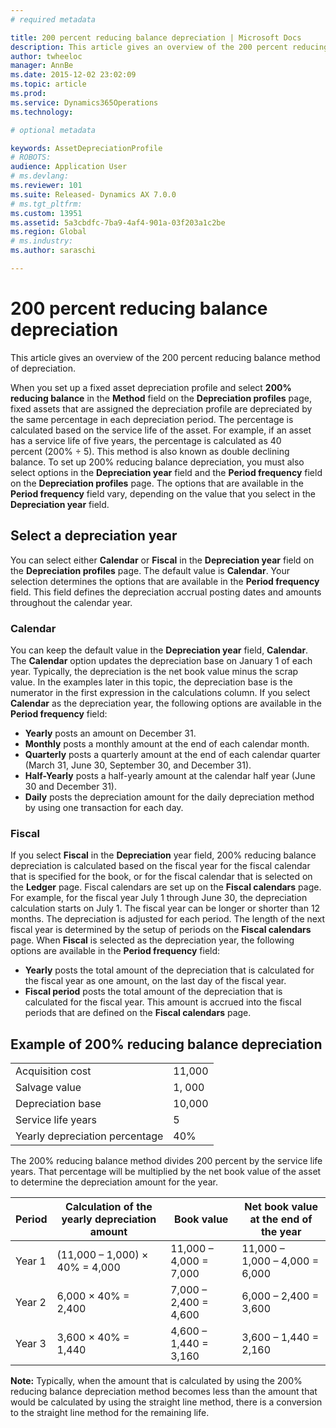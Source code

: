 ```yaml
---
# required metadata

title: 200 percent reducing balance depreciation | Microsoft Docs
description: This article gives an overview of the 200 percent reducing balance method of depreciation.
author: twheeloc
manager: AnnBe
ms.date: 2015-12-02 23:02:09
ms.topic: article
ms.prod: 
ms.service: Dynamics365Operations
ms.technology: 

# optional metadata

keywords: AssetDepreciationProfile
# ROBOTS: 
audience: Application User
# ms.devlang: 
ms.reviewer: 101
ms.suite: Released- Dynamics AX 7.0.0
# ms.tgt_pltfrm: 
ms.custom: 13951
ms.assetid: 5a3cbdfc-7ba9-4af4-901a-03f203a1c2be
ms.region: Global
# ms.industry: 
ms.author: saraschi

---
```


# 200 percent reducing balance depreciation

This article gives an overview of the 200 percent reducing balance method of depreciation.

When you set up a fixed asset depreciation profile and select **200% reducing balance** in the **Method** field on the **Depreciation profiles** page, fixed assets that are assigned the depreciation profile are depreciated by the same percentage in each depreciation period. The percentage is calculated based on the service life of the asset. For example, if an asset has a service life of five years, the percentage is calculated as 40 percent (200% ÷ 5). This method is also known as double declining balance. To set up 200% reducing balance depreciation, you must also select options in the **Depreciation year** field and the **Period frequency** field on the **Depreciation profiles** page. The options that are available in the **Period frequency** field vary, depending on the value that you select in the **Depreciation year** field.

## Select a depreciation year
You can select either **Calendar** or **Fiscal** in the **Depreciation year** field on the **Depreciation profiles** page. The default value is **Calendar**. Your selection determines the options that are available in the **Period frequency** field. This field defines the depreciation accrual posting dates and amounts throughout the calendar year.

### Calendar

You can keep the default value in the **Depreciation year** field, **Calendar**. The **Calendar** option updates the depreciation base on January 1 of each year. Typically, the depreciation is the net book value minus the scrap value. In the examples later in this topic, the depreciation base is the numerator in the first expression in the calculations column. If you select **Calendar** as the depreciation year, the following options are available in the **Period frequency** field:

-   **Yearly** posts an amount on December 31.
-   **Monthly** posts a monthly amount at the end of each calendar month.
-   **Quarterly** posts a quarterly amount at the end of each calendar quarter (March 31, June 30, September 30, and December 31).
-   **Half-Yearly** posts a half-yearly amount at the calendar half year (June 30 and December 31).
-   **Daily** posts the depreciation amount for the daily depreciation method by using one transaction for each day.

### Fiscal

If you select **Fiscal** in the **Depreciation** year field, 200% reducing balance depreciation is calculated based on the fiscal year for the fiscal calendar that is specified for the book, or for the fiscal calendar that is selected on the **Ledger** page. Fiscal calendars are set up on the **Fiscal calendars** page. For example, for the fiscal year July 1 through June 30, the depreciation calculation starts on July 1. The fiscal year can be longer or shorter than 12 months. The depreciation is adjusted for each period. The length of the next fiscal year is determined by the setup of periods on the **Fiscal calendars** page. When **Fiscal** is selected as the depreciation year, the following options are available in the **Period frequency** field:

-   **Yearly** posts the total amount of the depreciation that is calculated for the fiscal year as one amount, on the last day of the fiscal year.
-   **Fiscal period** posts the total amount of the depreciation that is calculated for the fiscal year. This amount is accrued into the fiscal periods that are defined on the **Fiscal calendars** page.

## Example of 200% reducing balance depreciation
|                                |        |
|--------------------------------|--------|
| Acquisition cost               | 11,000 |
| Salvage value                  | 1, 000 |
| Depreciation base              | 10,000 |
| Service life years             | 5      |
| Yearly depreciation percentage | 40%    |

The 200% reducing balance method divides 200 percent by the service life years. That percentage will be multiplied by the net book value of the asset to determine the depreciation amount for the year.

| Period | Calculation of the yearly depreciation amount | Book value             | Net book value at the end of the year |
|--------|-----------------------------------------------|------------------------|---------------------------------------|
| Year 1 | (11,000 – 1,000) × 40% = 4,000                | 11,000 – 4,000 = 7,000 | 11,000 – 1,000 – 4,000 = 6,000        |
| Year 2 | 6,000 × 40% = 2,400                           | 7,000 – 2,400 = 4,600  | 6,000 – 2,400 = 3,600                 |
| Year 3 | 3,600 × 40% = 1,440                           | 4,600 – 1,440 = 3,160  | 3,600 – 1,440 = 2,160                 |

**Note:** Typically, when the amount that is calculated by using the 200% reducing balance depreciation method becomes less than the amount that would be calculated by using the straight line method, there is a conversion to the straight line method for the remaining life.

